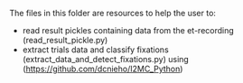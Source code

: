 The files in this folder are resources to help the user to:
* read result pickles containing data from the et-recording (read_result_pickle.py)
* extract trials data and classify fixations (extract_data_and_detect_fixations.py)
 using (https://github.com/dcnieho/I2MC_Python)





